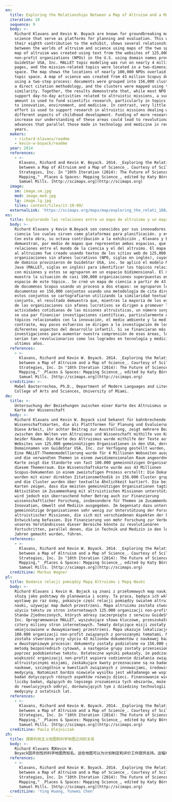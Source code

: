 ```yaml
---
en:
  title: Exploring the Relationships Between a Map of Altruism and a Map of Science
  iteration: 10
  sequence: 9
  body: >-
    Richard Klavans and Kevin W. Boyack are known for groundbreaking maps of
    science that serve as platforms for planning and evaluation. This work,
    their eighth contribution to the exhibit, shows several relationships
    between the worlds of altruism and science using maps of the two spaces. The
    map of altruism was created using text from the websites of 125,000
    non-profit organizations (NPOs) in the U.S. using domain names provided by
    GuideStar USA, Inc. MALLET topic modeling was run on nearly 4 million web
    pages, and the mission-related topics were located in a two-dimensional
    space. The map shows the locations of nearly 100,000 NPOs overlaid on this
    topic space. A map of science was created from 43 million Scopus documents
    using a two-step process: documents were grouped into 156,000 clusters using
    a direct citation methodology, and the clusters were mapped using textual
    similarity. Together, the results demonstrate that, while most NPO efforts
    support day-to-day activities related to altruistic missions, a surprising
    amount is used to fund scientific research, particularly in topics related
    to innovation, environment, and medicine. In contrast, very little NPO
    effort is used to support research in altruistic missions dealing with
    different aspects of childhood development. Funding of more research to
    increase our understanding of these areas could lead to revolutionary
    advances that parallel those made in technology and medicine in recent
    years.
  makers:
    - richard-klavans/readme
    - kevin-w-boyack/readme
  year: 2014
  references:
    - >-
      Klavans, Richard and Kevin W. Boyack. 2014. _Exploring the Relationships
      between a Map of Altruism and a Map of Science_. Courtesy of SciTech
      Strategies, Inc. In "10th Iteration (2014): The Future of Science
      Mapping," _Places & Spaces: Mapping Science_, edited by Katy Börner and
      Samuel Mills. [http://scimaps.org](http://scimaps.org)
  image:
    sm: image.sm.jpg
    med: image.med.jpg
    lg: image.lg.jpg
    tiles: content/tiles/it-10-09/
  externalLink: 'https://scimaps.org/maps/map/exploring_the_relati_180/detail'
es:
  title: Explorando las relaciones entre un mapa de altruismo y un mapa de ciencia
  body: >-
    Richard Klavans y Kevin W.Boyack son conocidos por sus innovadores mapas de
    ciencia los cuales sirven como plataformas para planificación. y evaluación.
    Con esta obra, su octava contribución a la exhibición , Klavans y Boyack
    demuestran, por medio de mapas que representan ambos espacios, que existen
    relaciones entre el mundo de la ciencia y el del altruimo. El mapa dedicado
    al altruismo fue creado usando textos de los sitios web de 125,000
    organizaciones sin afanes lucrativos (NPO, siglas en inglés), cuyos nombres
    de dominio provinieron de GuideStar USA, inc. Se aplicó el modelo MAZO, de
    Java (MALLET, siglas en inglés) para identificar los tópicos relacionados
    con misiones y estos se agruparon en un espacio bidimensional. El mapa
    muestra la situación de casi 100,000 organizaciones superpuestas en el
    espacio de este tópico.. Se creó un mapa de ciencia a partir de 43 millones
    de documenos Scopus usando un proceso a dos etapas: se agruparon los
    documentos en 156,000 conjuntos usando una metodología de cita directa, y
    estos conjuntos se cartografiaron utilizando la similaridad textual. En
    conjunto, el resultado demuestra que, mientras la mayoría de los esfuerzos
    de las organizaciones sin afanes lucrativos se dirigen a promover las
    actividades cotidianas de las misiones altruísticas, un número sorprendente
    se usa par financiar investigaciones científicas, particularmente en los
    tópicos relacionados con la innovación, el medio ambiente y la medicina. En
    contraste, muy pocos esfuerzos se dirigen a la investigación de los
    diferentes aspectos del desarrollo infantil. Si se financiaran más
    investigaciones para aumentar nuestra comprensión de esas áreas, los avances
    serían tan revolucionarios como los logrados en tecnología y medicina en los
    ultimos años.
  references:
    - >-
      Klavans, Richard and Kevin W. Boyack. 2014. _Exploring the Relationships
      between a Map of Altruism and a Map of Science_. Courtesy of SciTech
      Strategies, Inc. In "10th Iteration (2014): The Future of Science
      Mapping," _Places & Spaces: Mapping Science_, edited by Katy Börner and
      Samuel Mills. [http://scimaps.org](http://scimaps.org)
  creditLine: >-
    Mabel Basterrechea, Ph.D., Department of Modern Languages and Literatures,
    College of Arts and Sciences, University of Miami.
de:
  title: >-
    Untersuchung der Beziehungen zwischen einer Karte des Altruismus und einer
    Karte der Wissenschaft
  body: >-
    Richard Klavans und Kevin W. Boyack sind bekannt für bahnbrechende
    Wissenschaftskarten, die als Plattformen für Planung und Evaluierung dienen.
    Diese Arbeit, ihr achter Beitrag zur Ausstellung, zeigt mehrere Beziehungen
    zwischen den Welten von Altruismus und Wissenschaft mithilfe von Karten
    beider Räume. Die Karte des Altruismus wurde mithilfe der Texte auf den
    Websites von 125.000 gemeinnützigen Organisationen in den USA, deren
    Domainnamen von GuideStar USA, Inc. zur Verfügung gestellt wurden, erstellt.
    Eine MALLET-Themenmodellierung wurde für 4 Millionen Webseiten ausgeführt,
    und die verwandten Themen in einem zweidimensionalen Raum angeordnet. Die
    Karte zeigt die Standorte von fast 100.000 gemeinnützigen Organisationen in
    diesem Themenraum. Die Wissenschaftskarte wurde aus 43 Millionen
    Scopus-Dokumenten in einem zweistufigen Prozess erstellt: Die Dokumente
    wurden mit einer direkten Zitationsmethodik in 156.000 Cluster gruppiert,
    und die Cluster wurden über textuelle Ähnlichkeit kartiert. Die beiden
    Karten zeigen, dass die meisten gemeinnützigen Organisationen tagtägliche
    Aktivitäten im Zusammenhang mit altruistischen Missionen unterstützen. Es
    wird jedoch ein überraschend hoher Betrag auch zur Finanzierung
    wissenschaftlicher Forschung, insbesondere für Themen im Zusammenhang mit
    Innovation, Umwelt und Medizin ausgegeben. Im Gegensatz dazu unternehmen
    gemeinnützige Organisationen sehr wenig zur Unterstützung der Forschung
    altruistischer Missionen, die sich mit verschiedenen Aspekten der kindlichen
    Entwicklung befassen. Die Finanzierung von mehr Forschung zur Verbesserung
    unseres Verständnisses dieser Bereiche könnte zu revolutionären
    Fortschritten, parallel denen, die in Technik und Medizin in den letzten
    Jahren gemacht wurden, führen.
  references:
    - >-
      Klavans, Richard and Kevin W. Boyack. 2014. _Exploring the Relationships
      between a Map of Altruism and a Map of Science_. Courtesy of SciTech
      Strategies, Inc. In "10th Iteration (2014): The Future of Science
      Mapping," _Places & Spaces: Mapping Science_, edited by Katy Börner and
      Samuel Mills. [http://scimaps.org](http://scimaps.org)
  creditLine: Markus Wagner
pl:
  title: Badanie relacji pomiędzy Mapą Altruizmu i Mapą Nauki
  body: >-
    Richard Klavans i Kevin W. Bojack są znani z przełomowych map nauki, które
    służą jako podstawy do planowania i oceny. Ta praca, będąca ich wkładem w
    wystawę po raz ósmy, pokazuje część relacji pomiędzy światem altruizmu i
    nauki, używając map dwóch przestrzeni. Mapa altruizmu została stworzona przy
    użyciu tekstu ze stron internetowych 125.000 organizacji non-profit ze
    Stanów Zjednoczonych, których adresy zaczerpnięto z serwisu GuideStar USA,
    Inc. Oprogramowanie MALLET, wyszukujące słowa kluczowe, przeszukało niemal
    cztery miliony stron internetowych. Tematy dotyczące misji zostały
    umiejscowione w dwuwymiarowej przestrzeni. Mapa ukazuje lokalizację prawie
    100.000 organizacji non-profit związanych z poruszanymi tematami. Mapa nauki
    została stworzona przy użyciu 43 milionów dokumentów z naukowej bazy Scopus
    w dwustopniowym procesie: dokumenty zostały podzielone na 156.000 grup
    metodą bezpośrednich cytowań, a następnie grupy zostały przeniesione na mapę
    poprzez podobieństwo tekstu. Ostateczne wyniki pokazały, że podczas gdy
    większość organizacji non-profit wspiera codziennie działania związane z
    altruistycznymi misjami, zaskakujące kwoty przeznaczane są na badania
    naukowe, szczególnie w kwestiach związanych z innowacjami, środowiskiem i
    medycyną. Natomiast bardzo niewiele wysiłku jest wkładanego we wspieranie
    badań dotyczących różnych aspektów rozwoju dzieci. Finansowanie większej
    liczby badań, dążących do lepszego zrozumienia tych obszarów, może prowadzić
    do rewolucyjnych odkryć, dorównujących tym z dziedziny technologii i
    medycyny z ostatnich lat.
  references:
    - >-
      Klavans, Richard and Kevin W. Boyack. 2014. _Exploring the Relationships
      between a Map of Altruism and a Map of Science_. Courtesy of SciTech
      Strategies, Inc. In "10th Iteration (2014): The Future of Science
      Mapping," _Places & Spaces: Mapping Science_, edited by Katy Börner and
      Samuel Mills. [http://scimaps.org](http://scimaps.org)
  creditLine: Paula Olejniczak
zh:
  title: 探索利他主义地图和科学地图之间的关系
  body: >-
    Richard Klavans 和Kevin W.
    Boyack因开创性的科学地图而知名，这些地图可以为计划制定和评价工作提供支持。这幅地图是他们为此次展览贡献的第八个作品，它通过两个空间的地图显示了利他主义和科学之间的一些联系。利他主义的地图是使用美国GuideStar公司提供的125,000家非营利性机构（NGOs）网站上的文本构建而成，MALLET话题模型被运行在将近400万个网页上，与目标相关的话题被定位在一个二维空间上。该地图上显示了覆盖在这个话题空间上将近100,000非营利性机构的位置。科学地图是根据4300万篇Scopus的文献创建的，它需要两个步骤：根据直接引文方法将文档划分为156000个簇；根据本文的相似性将这些簇映射到图上。结果显示绝大部分的非营利性机构致力于利他主义使命的日常活动，其中有相当大的比例是用来资助科学研究，尤其是有关创新、环境和医疗方面的主题。相比之下，很少非营利性机构致力于支持文化、体育、教育和宗教等与利他主义使命相关的研究，更多研究的资金用来增强我们对于那些能产生革命性变革的领域的认识，类似于近些年来在技术和医疗领域产生的变革一样。
  references:
    - >-
      Klavans, Richard and Kevin W. Boyack. 2014. _Exploring the Relationships
      between a Map of Altruism and a Map of Science_. Courtesy of SciTech
      Strategies, Inc. In "10th Iteration (2014): The Future of Science
      Mapping," _Places & Spaces: Mapping Science_, edited by Katy Börner and
      Samuel Mills. [http://scimaps.org](http://scimaps.org)
  creditLine: 'Ying Huang, Yunwei Chen'
---
```


